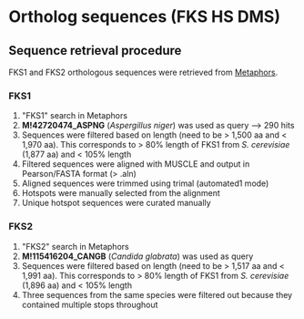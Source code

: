 # Ortholog sequences (FKS HS DMS)

## Sequence retrieval procedure

FKS1 and FKS2 orthologous sequences were retrieved from [Metaphors](http://orthology.phylomedb.org/).

### FKS1

1. "FKS1" search in Metaphors
2. **M!42720474_ASPNG** (*Aspergillus niger*) was used as query --> 290 hits
3. Sequences were filtered based on length (need to be > 1,500 aa and < 1,970 aa). This corresponds to > 80% length of FKS1 from *S. cerevisiae* (1,877 aa) and < 105% length
4. Filtered sequences were aligned with MUSCLE and output in Pearson/FASTA format (> .aln)
5. Aligned sequences were trimmed using trimal (automated1 mode)
6. Hotspots were manually selected from the alignment
7. Unique hotspot sequences were curated manually

### FKS2

1. "FKS2" search in Metaphors
2. **M!115416204_CANGB** (*Candida glabrata*) was used as query
3. Sequences were filtered based on length (need to be > 1,517 aa and < 1,991 aa). This corresponds to > 80% length of FKS1 from *S. cerevisiae* (1,896 aa) and < 105% length
4. Three sequences from the same species were filtered out because they contained multiple stops throughout